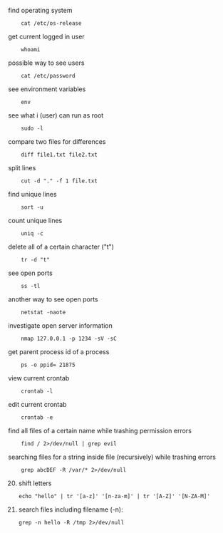 find operating system

        cat /etc/os-release
get current logged in user

        whoami
possible way to see users

        cat /etc/password
see environment variables

        env
see what i (user) can run as root

        sudo -l
compare two files for differences

        diff file1.txt file2.txt
split lines

        cut -d "." -f 1 file.txt
find unique lines

        sort -u
count unique lines

        uniq -c
delete all of a certain character ("t")

        tr -d "t"
see open ports

        ss -tl
another way to see open ports

        netstat -naote
investigate open server information

        nmap 127.0.0.1 -p 1234 -sV -sC
get parent process id of a process

        ps -o ppid= 21875
view current crontab

        crontab -l
edit current crontab

        crontab -e
find all files of a certain name while trashing permission errors

        find / 2>/dev/null | grep evil
searching files for a string inside file (recursively) while trashing errors

        grep abcDEF -R /var/* 2>/dev/null
20. shift letters

        echo "hello" | tr '[a-z]' '[n-za-m]' | tr '[A-Z]' '[N-ZA-M]'
21. search files including filename (-n):

        grep -n hello -R /tmp 2>/dev/null 
